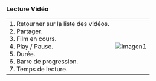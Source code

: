 ### Lecture Vidéo

|  |  |
|:-------|:-------|
|1.	Retourner sur la liste des vidéos.<br> 2.	Partager.<br> 3.	Film en cours.<br> 4.	Play / Pause.<br> 5.	Durée.<br> 6.	Barre de progression.<br> 7.	Temps de lecture.| ![Imagen1](http://static.energysistem.com/images/manuals/39530/5370875333d62.jpg)|
